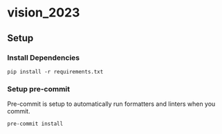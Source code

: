 # vision_2023


## Setup

### Install Dependencies

`pip install -r requirements.txt`

### Setup pre-commit

Pre-commit is setup to automatically run formatters and linters when you commit.

`pre-commit install`
